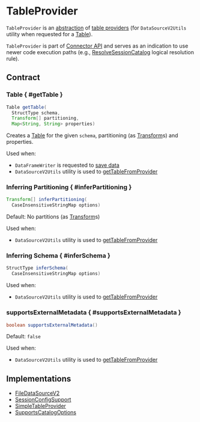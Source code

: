 # TableProvider

`TableProvider` is an [abstraction](#contract) of [table providers](#implementations) (for `DataSourceV2Utils` utility when requested for a [Table](../connectors/DataSourceV2Utils.md#getTableFromProvider)).

`TableProvider` is part of [Connector API](index.md) and serves as an indication to use newer code execution paths (e.g., [ResolveSessionCatalog](../logical-analysis-rules/ResolveSessionCatalog.md) logical resolution rule).

## Contract

### Table { #getTable }

```java
Table getTable(
  StructType schema,
  Transform[] partitioning,
  Map<String, String> properties)
```

Creates a [Table](Table.md) for the given `schema`, partitioning (as [Transform](Transform.md)s) and properties.

Used when:

* `DataFrameWriter` is requested to [save data](../DataFrameWriter.md#save)
* `DataSourceV2Utils` utility is used to [getTableFromProvider](../connectors/DataSourceV2Utils.md#getTableFromProvider)

### Inferring Partitioning { #inferPartitioning }

```java
Transform[] inferPartitioning(
  CaseInsensitiveStringMap options)
```

Default: No partitions (as [Transform](Transform.md)s)

Used when:

* `DataSourceV2Utils` utility is used to [getTableFromProvider](../connectors/DataSourceV2Utils.md#getTableFromProvider)

### Inferring Schema { #inferSchema }

```java
StructType inferSchema(
  CaseInsensitiveStringMap options)
```

Used when:

* `DataSourceV2Utils` utility is used to [getTableFromProvider](../connectors/DataSourceV2Utils.md#getTableFromProvider)

### supportsExternalMetadata { #supportsExternalMetadata }

```java
boolean supportsExternalMetadata()
```

Default: `false`

Used when:

* `DataSourceV2Utils` utility is used to [getTableFromProvider](../connectors/DataSourceV2Utils.md#getTableFromProvider)

## Implementations

* [FileDataSourceV2](../files/FileDataSourceV2.md)
* [SessionConfigSupport](SessionConfigSupport.md)
* [SimpleTableProvider](SimpleTableProvider.md)
* [SupportsCatalogOptions](catalog/SupportsCatalogOptions.md)
